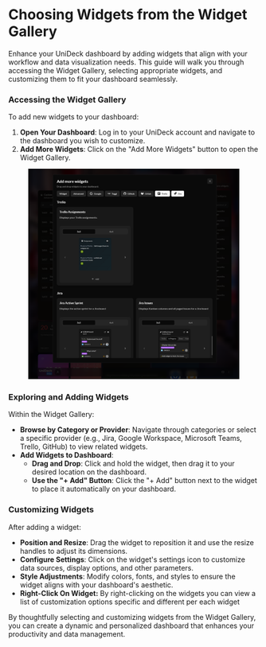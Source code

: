 # Choosing Widgets from the Widget Gallery

Enhance your UniDeck dashboard by adding widgets that align with your workflow and data visualization needs. This guide will walk you through accessing the Widget Gallery, selecting appropriate widgets, and customizing them to fit your dashboard seamlessly.

### Accessing the Widget Gallery

To add new widgets to your dashboard:

1. **Open Your Dashboard**: Log in to your UniDeck account and navigate to the dashboard you wish to customize.
2. **Add More Widgets**: Click on the "Add More Widgets" button to open the Widget Gallery.

<figure><img src="../../.gitbook/assets/image (2) (1).png" alt="Widget Gallery"><figcaption></figcaption></figure>

### Exploring and Adding Widgets

Within the Widget Gallery:

* **Browse by Category or Provider**: Navigate through categories or select a specific provider (e.g., Jira, Google Workspace, Microsoft Teams, Trello, GitHub) to view related widgets.
* **Add Widgets to Dashboard**:
  * **Drag and Drop**: Click and hold the widget, then drag it to your desired location on the dashboard.
  * **Use the "+ Add" Button**: Click the "+ Add" button next to the widget to place it automatically on your dashboard.

### Customizing Widgets

After adding a widget:

* **Position and Resize**: Drag the widget to reposition it and use the resize handles to adjust its dimensions.
* **Configure Settings**: Click on the widget's settings icon to customize data sources, display options, and other parameters.
* **Style Adjustments**: Modify colors, fonts, and styles to ensure the widget aligns with your dashboard's aesthetic.
* **Right-Click On Widget:** By right-clicking on the widgets you can view a list of customization options specific and different per each widget

By thoughtfully selecting and customizing widgets from the Widget Gallery, you can create a dynamic and personalized dashboard that enhances your productivity and data management.

